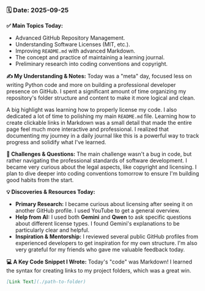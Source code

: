 ### 🗓️ Date: 2025-09-25

**✅ Main Topics Today:**
- Advanced GitHub Repository Management.
- Understanding Software Licenses (MIT, etc.).
- Improving `README.md` with advanced Markdown.
- The concept and practice of maintaining a learning journal.
- Preliminary research into coding conventions and copyright.

**✍️ My Understanding & Notes:**
Today was a "meta" day, focused less on writing Python code and more on building a professional developer presence on GitHub. I spent a significant amount of time organizing my repository's folder structure and content to make it more logical and clean.

A big highlight was learning how to properly license my code. I also dedicated a lot of time to polishing my main `README.md` file. Learning how to create clickable links in Markdown was a small detail that made the entire page feel much more interactive and professional. I realized that documenting my journey in a daily journal like this is a powerful way to track progress and solidify what I've learned.

**🤯 Challenges & Questions:**
The main challenge wasn't a bug in code, but rather navigating the professional standards of software development. I became very curious about the legal aspects, like copyright and licensing. I plan to dive deeper into coding conventions tomorrow to ensure I'm building good habits from the start.

**💡 Discoveries & Resources Today:**
- **Primary Research:** I became curious about licensing after seeing it on another GitHub profile. I used YouTube to get a general overview.
- **Help from AI:** I used both **Gemini** and **Qwen** to ask specific questions about different license types. I found Gemini's explanations to be particularly clear and helpful.
- **Inspiration & Mentorship:** I reviewed several public GitHub profiles from experienced developers to get inspiration for my own structure. I'm also very grateful for my friends who gave me valuable feedback today.

**💻 A Key Code Snippet I Wrote:**
Today's "code" was Markdown! I learned the syntax for creating links to my project folders, which was a great win.
```markdown
[Link Text](./path-to-folder)